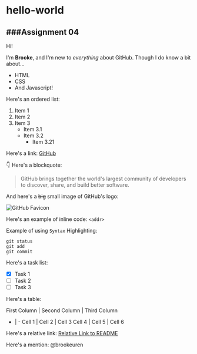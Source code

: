 # hello-world
###Assignment 04
---

Hi!

I'm **Brooke**, and I'm new to *everything* about GitHub.
Though I do know a bit about...
* HTML
* CSS
* And Javascript!

Here's an ordered list:
1. Item 1
1. Item 2
1. Item 3
   - Item 3.1
   - Item 3.2
     - Item 3.21
    
Here's a link:
[GitHub](https://github.com/)
 

:point_down: Here's a blockquote:

>GitHub brings together the world's largest community of developers to discover, share, and build better software. 

And here's a ~~big~~ small image of GitHub's logo:

![GitHub Favicon](https://github.com/favicon.ico)

Here's an example of inline code:
`<addr>`

Example of using `Syntax` Highlighting:
```
git status
git add
git commit

```

Here's a task list:

- [x] Task 1
- [ ] Task 2
- [ ] Task 3

Here's a table:

First Column | Second Column | Third Column
- | -
Cell 1 | Cell 2 | Cell 3
Cell 4 | Cell 5 | Cell 6

Here's a relative link:
[Relative Link to README](/README.md)

Here's a mention: @brookeuren


